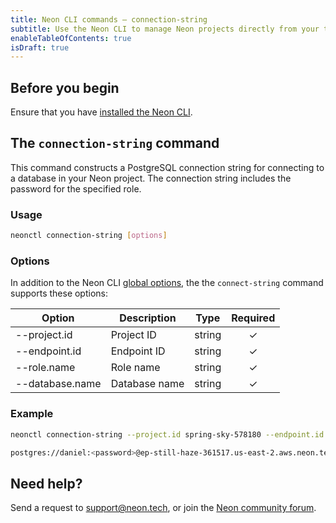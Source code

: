 ```yaml
---
title: Neon CLI commands — connection-string
subtitle: Use the Neon CLI to manage Neon projects directly from your terminal
enableTableOfContents: true
isDraft: true
---
```


## Before you begin

Ensure that you have [installed the Neon CLI](../reference/neon-cli/install-the-neon-cli).

## The `connection-string` command

This command constructs a PostgreSQL connection string for connecting to a database in your Neon project. The connection string includes the password for the specified role.

### Usage

```bash
neonctl connection-string [options]
```

### Options

In addition to the Neon CLI [global options](../neon-cli/global-options), the the `connect-string` command supports these options:

| Option        | Description  | Type   | Required  |
| ------------- | ------------ | ------ | :------: |
| --project.id  | Project ID   | string | &check; |
| --endpoint.id | Endpoint ID  | string | &check; |
| --role.name   | Role name    | string | &check; |
| --database.name| Database name| string | &check; |

### Example

<CodeBlock shouldWrap>

```bash
neonctl connection-string --project.id spring-sky-578180 --endpoint.id ep-still-haze-361517 --role.name daniel --database.name neondb

postgres://daniel:<password>@ep-still-haze-361517.us-east-2.aws.neon.tech/neondb
```

</CodeBlock>

## Need help?

Send a request to [support@neon.tech](mailto:support@neon.tech), or join the [Neon community forum](https://community.neon.tech/).
